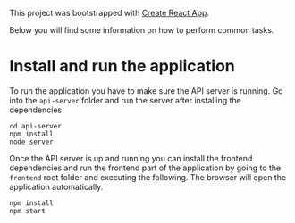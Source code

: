 This project was bootstrapped with [Create React App](https://github.com/facebookincubator/create-react-app).

Below you will find some information on how to perform common tasks.<br>

# Install and run the application
To run the application you have to make sure the API server is running.
Go into the `api-server` folder and run the server after installing the dependencies. 
```
cd api-server
npm install
node server
```

Once the API server is up and running you can install the frontend dependencies and run the frontend part of the application 
by going to the `frontend` root folder and executing the following.
The browser will open the application automatically.
```
npm install
npm start
```
